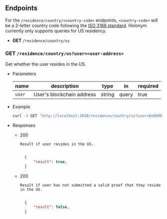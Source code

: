 ## Endpoints

For the `/residence/country/<country-code>` endpoints, `<country-code>` will be a 2-letter country code following the [ISO 3166 standard](https://www.iso.org/iso-3166-country-codes.html). Holonym currently only supports queries for US residency.

- **GET** `/residence/country/us`

### **GET** `/residence/country/us?user=<user-address>`

Get whether the user resides in the US.

- Parameters

  | name   | description               | type   | in    | required |
  | ------ | ------------------------- | ------ | ----- | -------- |
  | `user` | User's blockchain address | string | query | true     |

- Example

  ```bash
  curl -X GET 'http://localhost:3010/residence/country/us?user=0x0000000000000000000000000000000000000000'
  ```

- Responses

  - 200

        Result if user resides in the US.

    ```JSON

      {
          "result": true,
      }

    ```

  - 200

        Result if user has not submitted a valid proof that they reside in the US.

    ```JSON

      {
          "result": false,
      }

    ```
